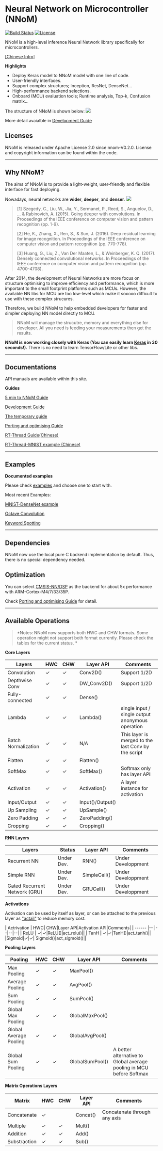 # Neural Network on Microcontroller (NNoM)

[![Build Status](https://travis-ci.org/majianjia/nnom.svg?branch=master)](https://travis-ci.org/majianjia/nnom)
[![License](https://img.shields.io/badge/License-Apache%202.0-blue.svg)](https://opensource.org/licenses/Apache-2.0)

NNoM is a high-level inference Neural Network library specifically for microcontrollers. 

[[Chinese Intro]](rt-thread_guide.md)

**Highlights**

- Deploy Keras model to NNoM model with one line of code.
- User-friendly interfaces.
- Support complex structures; Inception, ResNet, DenseNet...
- High-performance backend selections.
- Onboard (MCU) evaluation tools; Runtime analysis, Top-k, Confusion matrix... 

The structure of NNoM is shown below:
![](figures/nnom_structure.png)

More detail avaialble in [Development Guide](guide_development.md)

## Licenses

NNoM is released under Apache License 2.0 since nnom-V0.2.0. 
License and copyright information can be found within the code.

---

## Why NNoM?
The aims of NNoM is to provide a light-weight, user-friendly and flexible interface for fast deploying.

Nowadays, neural networks are **wider**, **deeper**, and **denser**.
![](figures/nnom_wdd.png)
>[1] Szegedy, C., Liu, W., Jia, Y., Sermanet, P., Reed, S., Anguelov, D., ... & Rabinovich, A. (2015). Going deeper with convolutions. In Proceedings of the IEEE conference on computer vision and pattern recognition (pp. 1-9).
>
>[2] He, K., Zhang, X., Ren, S., & Sun, J. (2016). Deep residual learning for image recognition. In Proceedings of the IEEE conference on computer vision and pattern recognition (pp. 770-778).
>
>[3] Huang, G., Liu, Z., Van Der Maaten, L., & Weinberger, K. Q. (2017). Densely connected convolutional networks. In Proceedings of the IEEE conference on computer vision and pattern recognition (pp. 4700-4708).


After 2014, the development of Neural Networks are more focus on structure optimising to improve efficiency and performance, which is more important to the small footprint platforms such as MCUs. 
However, the available NN libs for MCU are too low-level which make it sooooo difficult to use with these complex strucures. 

Therefore, we build NNoM to help embedded developers for faster and simpler deploying NN model directly to MCU. 
> NNoM will manage the strucutre, memory and everything else for developer. All you need is feeding your measurements then get the results. 

**NNoM is now working closely with Keras (You can easily learn [**Keras**](https://keras.io/) in 30 seconds!).**
There is no need to learn TensorFlow/Lite or other libs.  


---

## Documentations
API manuals are available within this site. 

**Guides**

[5 min to NNoM Guide](guide_5_min_to_nnom.md)

[Development Guide](guide_development.md)

[The temporary guide](A_Temporary_Guide_to_NNoM.md)

[Porting and optimising Guide](Porting_and_Optimisation_Guide.md) 

[RT-Thread Guide(Chinese)](rt-thread_guide.md)

[RT-Thread-MNIST example (Chinese)](example_mnist_simple_cn.md)

---

## Examples

**Documented examples**

Please check [examples](https://github.com/majianjia/nnom/tree/master/examples) and choose one to start with. 

Most recent Examples:

[MNIST-DenseNet example](https://github.com/majianjia/nnom/tree/master/examples/mnist-densenet)

[Octave Convolution](https://github.com/majianjia/nnom/tree/master/examples/octave-conv)

[Keyword Spotting](https://github.com/majianjia/nnom/tree/master/examples/keyword_spotting)

---


## Dependencies

NNoM now use the local pure C backend implementation by default. Thus, there is no special dependency needed. 

## Optimization
You can select [CMSIS-NN/DSP](https://github.com/ARM-software/CMSIS_5/tree/develop/CMSIS/NN) as the backend for about 5x performance with ARM-Cortex-M4/7/33/35P. 

Check [Porting and optimising Guide](Porting_and_Optimisation_Guide.md) for detail. 


---
## Available Operations

> *Notes: NNoM now supports both HWC and CHW formats. Some operation might not support both format currently. Please check the tables for the current status. *

**Core Layers**

| Layers |HWC|CHW |Layer API|Comments|
| ------ |----|---- |------|------|
| Convolution  |✓|✓|Conv2D()|Support 1/2D|
| Depthwise Conv |✓|✓|DW_Conv2D()|Support 1/2D|
| Fully-connected |✓|✓| Dense()| |
| Lambda |✓|✓| Lambda() |single input / single output anonymous operation| 
| Batch Normalization |✓| ✓| N/A| This layer is merged to the last Conv by the script|
| Flatten|✓|✓| Flatten()| |
| SoftMax|✓|✓| SoftMax()| Softmax only has layer API| 
| Activation|✓|✓| Activation()|A layer instance for activation|
| Input/Output |✓|✓| Input()/Output()| |
| Up Sampling |✓| ✓|UpSample()||
| Zero Padding | ✓| ✓|ZeroPadding()||
| Cropping |✓ |✓ |Cropping()||

**RNN Layers**

| Layers | Status |Layer API|Comments|
| ------ | ------ | ------| ------|
| Recurrent NN | Under Dev.| RNN()| Under Developpment |
| Simple RNN | Under Dev. | SimpleCell()| Under Developpment |
| Gated Recurrent Network (GRU)| Under Dev. | GRUCell()| Under Developpment |

**Activations**

Activation can be used by itself as layer, or can be attached to the previous layer as ["actail"](docs/A_Temporary_Guide_to_NNoM.md#addictionlly-activation-apis) to reduce memory cost.

| Actrivation | HWC| CHW|Layer API|Activation API|Comments|
| ------ |-- |--|--|--|
| ReLU  | ✓|✓|ReLU()|act_relu()||
| TanH | ✓|✓|TanH()|act_tanh()||
|Sigmoid|✓|✓| Sigmoid()|act_sigmoid()||

**Pooling Layers**

| Pooling | HWC|CHW |Layer API|Comments|
| ------ |-- |--|--|--|
| Max Pooling  |✓|✓|MaxPool()||
| Average Pooling | ✓|✓|AvgPool()||
| Sum Pooling | ✓|✓|SumPool()| |
| Global Max Pooling |✓|✓|GlobalMaxPool()||
| Global Average Pooling |✓|✓|GlobalAvgPool()||
| Global Sum Pooling |✓|✓|GlobalSumPool()|A better alternative to Global average pooling in MCU before Softmax|

**Matrix Operations Layers**

| Matrix |HWC|CHW|Layer API|Comments|
| ------ |-- |--|--|--|
| Concatenate |✓|| Concat()| Concatenate through any axis|
| Multiple  |✓|✓|Mult()||
| Addition  |✓|✓|Add()||
| Substraction  |✓|✓|Sub()||
